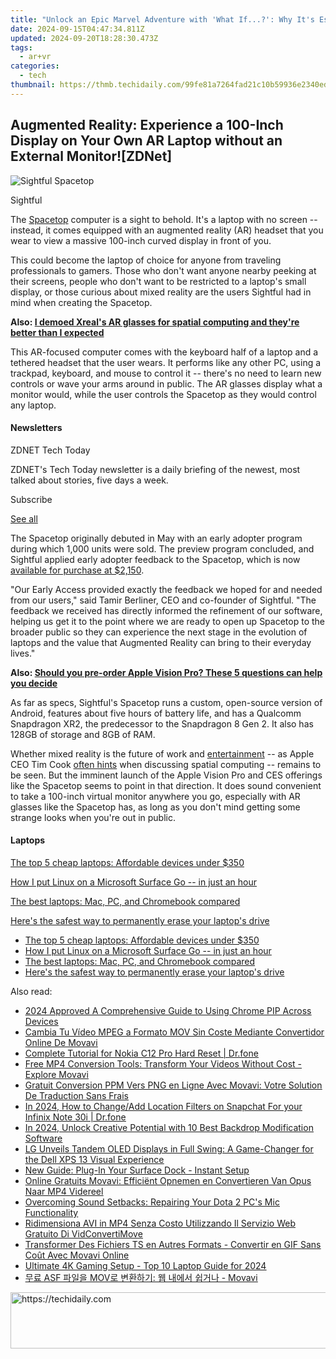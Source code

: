 ```yaml
---
title: "Unlock an Epic Marvel Adventure with 'What If...?': Why It's Essential for Apple Vision Pro Users | ZDNET Exclusive"
date: 2024-09-15T04:47:34.811Z
updated: 2024-09-20T18:28:30.473Z
tags:
  - ar+vr
categories:
  - tech
thumbnail: https://thmb.techidaily.com/99fe81a7264fad21c10b59936e2340ed2f52f70dde1e828e78cf649673983fcc.jpg
---
```


## Augmented Reality: Experience a 100-Inch Display on Your Own AR Laptop without an External Monitor![ZDNet]

![Sightful Spacetop](https://www.zdnet.com/a/img/resize/7ff64b211bccdae9e023f61cf988dce7f8e58804/2024/01/18/92490641-9e15-4cbc-b3d4-66c68141e43c/spacetop.jpg?auto=webp&width=1280)

Sightful

The [Spacetop](https://sightful.com/) computer is a sight to behold. It's a laptop with no screen -- instead, it comes equipped with an augmented reality (AR) headset that you wear to view a massive 100-inch curved display in front of you. 

This could become the laptop of choice for anyone from traveling professionals to gamers. Those who don't want anyone nearby peeking at their screens, people who don't want to be restricted to a laptop's small display, or those curious about mixed reality are the users Sightful had in mind when creating the Spacetop. 

**Also: [I demoed Xreal's AR glasses for spatial computing and they're better than I expected](https://www.zdnet.com/article/i-demoed-xreals-ar-glasses-for-spatial-computing-and-theyre-better-than-i-expected/)**

This AR-focused computer comes with the keyboard half of a laptop and a tethered headset that the user wears. It performs like any other PC, using a trackpad, keyboard, and mouse to control it -- there's no need to learn new controls or wave your arms around in public. The AR glasses display what a monitor would, while the user controls the Spacetop as they would control any laptop.

#### Newsletters

ZDNET Tech Today

ZDNET's Tech Today newsletter is a daily briefing of the newest, most talked about stories, five days a week.

 Subscribe

[See all](https://www.zdnet.com/newsletters/)

The Spacetop originally debuted in May with an early adopter program during which 1,000 units were sold. The preview program concluded, and Sightful applied early adopter feedback to the Spacetop, which is now [available for purchase at $2,150](https://sightful.com/).

"Our Early Access provided exactly the feedback we hoped for and needed from our users," said Tamir Berliner, CEO and co-founder of Sightful. "The feedback we received has directly informed the refinement of our software, helping us get it to the point where we are ready to open up Spacetop to the broader public so they can experience the next stage in the evolution of laptops and the value that Augmented Reality can bring to their everyday lives."

**Also: [Should you pre-order Apple Vision Pro? These 5 questions can help you decide](https://www.zdnet.com/article/apple-vision-pro-should-you-pre-order/)**

As far as specs, Sightful's Spacetop runs a custom, open-source version of Android, features about five hours of battery life, and has a Qualcomm Snapdragon XR2, the predecessor to the Snapdragon 8 Gen 2\. It also has 128GB of storage and 8GB of RAM. 

Whether mixed reality is the future of work and [entertainment](https://www.zdnet.com/article/apple-is-now-marketing-vision-pro-as-the-ultimate-entertainment-device/) \-- as Apple CEO Tim Cook [often hints](https://www.zdnet.com/article/apple-vision-pro-in-stores-february-2-pre-orders-start-january-19/) when discussing spatial computing -- remains to be seen. But the imminent launch of the Apple Vision Pro and CES offerings like the Spacetop seems to point in that direction. It does sound convenient to take a 100-inch virtual monitor anywhere you go, especially with AR glasses like the Spacetop has, as long as you don't mind getting some strange looks when you're out in public. 

#### Laptops

[The top 5 cheap laptops: Affordable devices under $350](https://www.zdnet.com/article/best-cheap-laptop/ "The top 5 cheap laptops: Affordable devices under $350")

[How I put Linux on a Microsoft Surface Go -- in just an hour](https://www.zdnet.com/article/how-i-put-linux-on-a-microsoft-surface-go-in-just-an-hour/ "How I put Linux on a Microsoft Surface Go -- in just an hour")

[The best laptops: Mac, PC, and Chromebook compared](https://www.zdnet.com/article/best-laptop/ "The best laptops: Mac, PC, and Chromebook compared")

[Here's the safest way to permanently erase your laptop's drive](https://www.zdnet.com/article/wiping-a-windows-laptop-heres-the-safest-free-way-to-erase-your-personal-data/ "Here's the safest way to permanently erase your laptop's drive")

* [The top 5 cheap laptops: Affordable devices under $350](https://www.zdnet.com/article/best-cheap-laptop/ "The top 5 cheap laptops: Affordable devices under $350")
* [How I put Linux on a Microsoft Surface Go -- in just an hour](https://www.zdnet.com/article/how-i-put-linux-on-a-microsoft-surface-go-in-just-an-hour/ "How I put Linux on a Microsoft Surface Go -- in just an hour")
* [The best laptops: Mac, PC, and Chromebook compared](https://www.zdnet.com/article/best-laptop/ "The best laptops: Mac, PC, and Chromebook compared")
* [Here's the safest way to permanently erase your laptop's drive](https://www.zdnet.com/article/wiping-a-windows-laptop-heres-the-safest-free-way-to-erase-your-personal-data/ "Here's the safest way to permanently erase your laptop's drive")

<ins class="adsbygoogle"
     style="display:block"
     data-ad-format="autorelaxed"
     data-ad-client="ca-pub-7571918770474297"
     data-ad-slot="1223367746"></ins>

<ins class="adsbygoogle"
     style="display:block"
     data-ad-client="ca-pub-7571918770474297"
     data-ad-slot="8358498916"
     data-ad-format="auto"
     data-full-width-responsive="true"></ins>

<span class="atpl-alsoreadstyle">Also read:</span>
<div><ul>
<li><a href="https://extra-information.techidaily.com/2024-approved-a-comprehensive-guide-to-using-chrome-pip-across-devices/"><u>2024 Approved A Comprehensive Guide to Using Chrome PIP Across Devices</u></a></li>
<li><a href="https://technical-tips.techidaily.com/cambia-tu-video-mpeg-a-formato-mov-sin-coste-mediante-convertidor-online-de-movavi/"><u>Cambia Tu Vídeo MPEG a Formato MOV Sin Coste Mediante Convertidor Online De Movavi</u></a></li>
<li><a href="https://techidaily.com/complete-tutorial-for-nokia-c12-pro-hard-reset-drfone-by-drfone-reset-android-reset-android/"><u>Complete Tutorial for Nokia C12 Pro Hard Reset | Dr.fone</u></a></li>
<li><a href="https://technical-tips.techidaily.com/free-mp4-conversion-tools-transform-your-videos-without-cost-explore-movavi/"><u>Free MP4 Conversion Tools: Transform Your Videos Without Cost - Explore Movavi</u></a></li>
<li><a href="https://technical-tips.techidaily.com/gratuit-conversion-ppm-vers-png-en-ligne-avec-movavi-votre-solution-de-traduction-sans-frais/"><u>Gratuit Conversion PPM Vers PNG en Ligne Avec Movavi: Votre Solution De Traduction Sans Frais</u></a></li>
<li><a href="https://location-social.techidaily.com/in-2024-how-to-changeadd-location-filters-on-snapchat-for-your-infinix-note-30i-drfone-by-drfone-virtual-android/"><u>In 2024, How to Change/Add Location Filters on Snapchat For your Infinix Note 30i | Dr.fone</u></a></li>
<li><a href="https://article-posts.techidaily.com/in-2024-unlock-creative-potential-with-10-best-backdrop-modification-software/"><u>In 2024, Unlock Creative Potential with 10 Best Backdrop Modification Software</u></a></li>
<li><a href="https://hardware-updates.techidaily.com/lg-unveils-tandem-oled-displays-in-full-swing-a-game-changer-for-the-dell-xps-13-visual-experience/"><u>LG Unveils Tandem OLED Displays in Full Swing: A Game-Changer for the Dell XPS 13 Visual Experience</u></a></li>
<li><a href="https://hardware-updates.techidaily.com/1722960917369-new-guide-plug-in-your-surface-dock-instant-setup/"><u>New Guide: Plug-In Your Surface Dock - Instant Setup</u></a></li>
<li><a href="https://technical-tips.techidaily.com/online-gratuits-movavi-efficient-opnemen-en-convertieren-van-opus-naar-mp4-videreel/"><u>Online Gratuits Movavi: Efficiënt Opnemen en Convertieren Van Opus Naar MP4 Videreel</u></a></li>
<li><a href="https://sound-issues.techidaily.com/overcoming-sound-setbacks-repairing-your-dota-2-pcs-mic-functionality/"><u>Overcoming Sound Setbacks: Repairing Your Dota 2 PC's Mic Functionality</u></a></li>
<li><a href="https://technical-tips.techidaily.com/ridimensiona-avi-in-mp4-senza-costo-utilizzando-il-servizio-web-gratuito-di-vidconvertimove/"><u>Ridimensiona AVI in MP4 Senza Costo Utilizzando Il Servizio Web Gratuito Di VidConvertiMove</u></a></li>
<li><a href="https://technical-tips.techidaily.com/transformer-des-fichiers-ts-en-autres-formats-convertir-en-gif-sans-cout-avec-movavi-online/"><u>Transformer Des Fichiers TS en Autres Formats - Convertir en GIF Sans Coût Avec Movavi Online</u></a></li>
<li><a href="https://fox-boxes.techidaily.com/ultimate-4k-gaming-setup-top-10-laptop-guide-for-2024/"><u>Ultimate 4K Gaming Setup - Top 10 Laptop Guide for 2024</u></a></li>
<li><a href="https://technical-tips.techidaily.com/1726223671297-asf-mov-movavi/"><u>무료 ASF 파일을 MOV로 변환하기: 웹 내에서 쉽거나 - Movavi</u></a></li>
</ul></div>

<!-- affiliate ads begin -->
<a href="https://imp.i110150.net/c/5597632/924297/11305" target="_top" id="924297">
  <img src="//a.impactradius-go.com/display-ad/11305-924297" border="0" alt="https://techidaily.com" width="728" height="90"/>
</a>
<img height="0" width="0" src="https://imp.i110150.net/i/5597632/924297/11305" style="position:absolute;visibility:hidden;" border="0" />
<!-- affiliate ads end -->

